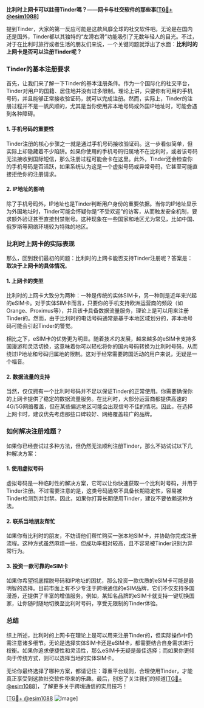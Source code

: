 **比利时上网卡可以註冊Tinder嗎？——网卡与社交软件的那些事[[TG💪+ @esim1088](https://t.me/s/esim1088)]**

提到Tinder，大家的第一反应可能是这款风靡全球的社交软件吧。无论是在国内还是国外，Tinder都以其独特的“左滑右滑”功能吸引了无数年轻人的目光。不过，对于在比利时旅行或者生活的朋友们来说，一个关键问题就浮出了水面：**比利时的上网卡是否可以注册Tinder呢？**

### Tinder的基本注册要求

首先，让我们来了解一下Tinder的基本注册条件。作为一个国际化的社交平台，Tinder对用户的国籍、居住地并没有过多限制。理论上讲，只要你有可用的手机号码，并且能够正常接收验证码，就可以完成注册。然而，实际上，Tinder的注册过程并不是一帆风顺的，尤其是当你使用非本地号码或外国IP地址时，可能会遇到各种障碍。

#### 1. 手机号码的重要性

Tinder注册的核心步骤之一就是通过手机号码接收验证码。这一步看似简单，但实际上却隐藏着不少陷阱。如果你使用的手机号码归属地不在比利时，或者该号码无法接收到国际短信，那么注册过程可能会卡在这里。此外，Tinder还会检查你的手机号码是否活跃，如果系统认为这是一个虚拟号码或异常号码，它甚至可能直接拒绝你的注册请求。

#### 2. IP地址的影响

除了手机号码外，IP地址也是Tinder判断用户身份的重要依据。当你的IP地址显示为外国地址时，Tinder可能会怀疑你是“不受欢迎”的访客，从而触发安全机制，要求额外验证甚至直接封禁账号。这种现象在一些国家和地区尤为常见，比如中国、俄罗斯等网络环境较为特殊的地区。

### 比利时上网卡的实际表现

那么，回到我们最初的问题：比利时的上网卡能否支持Tinder注册呢？答案是：**取决于上网卡的具体情况**。

#### 1. 上网卡的类型

比利时的上网卡大致分为两种：一种是传统的实体SIM卡，另一种则是近年来兴起的eSIM卡。对于实体SIM卡而言，只要你的手机支持欧洲运营商的频段（如Orange、Proximus等），并且该卡具备数据流量服务，理论上是可以用来注册Tinder的。然而，由于比利时的电话号码通常是基于本地区域划分的，非本地号码可能会引起Tinder的警觉。

相比之下，eSIM卡的优势更为明显。随着技术的发展，越来越多的eSIM卡支持多国漫游和灵活切换，这意味着你可以轻松将你的国内号码转换为比利时号码，从而绕过IP地址和号码归属地的限制。这对于经常需要跨国活动的用户来说，无疑是一个福音。

#### 2. 数据流量的支持

当然，仅仅拥有一个比利时号码并不足以保证Tinder的正常使用。你需要确保你的上网卡提供了稳定的数据流量服务。在比利时，大部分运营商都提供高速的4G/5G网络覆盖，但在某些偏远地区可能会出现信号不佳的情况。因此，在选择上网卡时，建议优先考虑那些口碑较好、网络覆盖较广的品牌。

### 如何解决注册难题？

如果你已经尝试过多种方法，但仍然无法顺利注册Tinder，那么不妨试试以下几种解决方案：

#### 1. 使用虚拟号码

虚拟号码是一种临时性的解决方案，它可以让你快速获取一个比利时号码，并用于Tinder注册。不过需要注意的是，这类号码通常不具备长期稳定性，容易被Tinder检测到并封禁。因此，如果你打算长期使用Tinder，建议不要依赖这种方法。

#### 2. 联系当地朋友帮忙

如果你有比利时的朋友，不妨请他们帮忙购买一张本地SIM卡，并协助你完成注册流程。这种方式虽然麻烦一些，但成功率相对较高，且不容易被Tinder识别为异常行为。

#### 3. 投资一款可靠的eSIM卡

如果你希望彻底摆脱号码和IP地址的困扰，那么投资一款优质的eSIM卡可能是最明智的选择。目前市面上有不少专注于跨境通信的eSIM品牌，它们不仅支持多国漫游，还提供了丰富的增值服务。例如，某知名品牌的eSIM卡就支持一键切换国家，让你随时随地切换至比利时号码，享受无限制的Tinder体验。

### 总结

综上所述，比利时的上网卡在理论上是可以用来注册Tinder的，但实际操作中仍需注意诸多细节。无论是选择实体SIM卡还是eSIM卡，都需要结合自身需求进行权衡。如果你追求便捷性和灵活性，那么eSIM卡无疑是最佳选择；而如果你更倾向于传统方式，则可以选择当地的实体SIM卡。

无论你最终选择了哪种方案，都请记住：尊重平台规则，合理使用Tinder，才能真正享受到这款社交软件带来的乐趣。最后，别忘了关注我们的频道[[TG💪+ @esim1088](https://t.me/s/esim1088)]，了解更多关于跨境通信的实用技巧！

[[TG💪+ @esim1088](https://t.me/s/esim1088) ![Image](https://i.postimg.cc/4NQfJmqS/Snipaste-2025-05-13-00-14-12.png)]